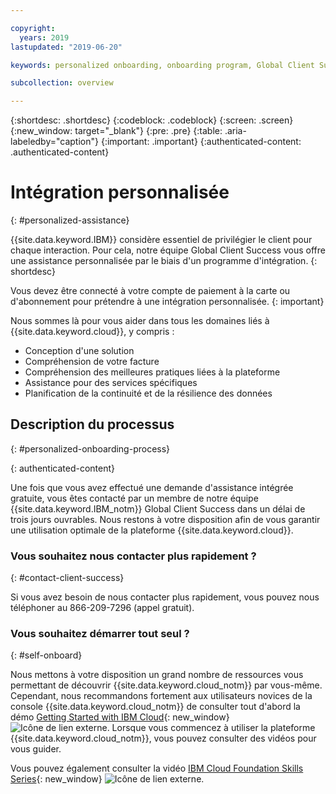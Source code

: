 ```yaml
---

copyright:
  years: 2019
lastupdated: "2019-06-20"

keywords: personalized onboarding, onboarding program, Global Client Success

subcollection: overview

---
```


{:shortdesc: .shortdesc}
{:codeblock: .codeblock}
{:screen: .screen}
{:new_window: target="_blank"}
{:pre: .pre}
{:table: .aria-labeledby="caption"}
{:important: .important}
{:authenticated-content: .authenticated-content}


# Intégration personnalisée
{: #personalized-assistance}

{{site.data.keyword.IBM}} considère essentiel de privilégier le client pour chaque interaction. Pour cela, notre équipe Global Client Success vous offre une assistance personnalisée par le biais d'un programme d'intégration.
{: shortdesc}

Vous devez être connecté à votre compte de paiement à la carte ou d'abonnement pour prétendre à une intégration personnalisée.
{: important}

Nous sommes là pour vous aider dans tous les domaines liés à {{site.data.keyword.cloud}}, y compris : 
* Conception d'une solution 
* Compréhension de votre facture
* Compréhension des meilleures pratiques liées à la plateforme  
* Assistance pour des services spécifiques 
* Planification de la continuité et de la résilience des données

## Description du processus
{: #personalized-onboarding-process}

<div class="onboarding-ub">
  <div class="ub-widget" style="display: flex;">
    <div ub-in-page="5cbe76490f72eb04484f31e8"></div>
  </div>
</div>
{: authenticated-content}

Une fois que vous avez effectué une demande d'assistance intégrée gratuite, vous êtes contacté par un membre de notre équipe {{site.data.keyword.IBM_notm}} Global Client Success dans un délai de trois jours ouvrables. Nous restons à votre disposition afin de vous garantir une utilisation optimale de la plateforme {{site.data.keyword.cloud}}. 

### Vous souhaitez nous contacter plus rapidement ?
{: #contact-client-success}

Si vous avez besoin de nous contacter plus rapidement, vous pouvez nous téléphoner au 866-209-7296 (appel gratuit).

### Vous souhaitez démarrer tout seul ?
{: #self-onboard}

Nous mettons à votre disposition un grand nombre de ressources vous permettant de découvrir {{site.data.keyword.cloud_notm}} par vous-même. Cependant, nous recommandons fortement aux utilisateurs novices de la console {{site.data.keyword.cloud_notm}} de consulter tout d'abord la démo [Getting Started with IBM Cloud](https://register.gotowebinar.com/rt/5902701065204820738){: new_window} ![Icône de lien externe](../icons/launch-glyph.svg "Icône de lien externe"). Lorsque vous commencez à utiliser la plateforme {{site.data.keyword.cloud_notm}}, vous pouvez consulter des vidéos pour vous guider.  

Vous pouvez également consulter la vidéo [IBM Cloud Foundation Skills Series](https://www.youtube.com/playlist?list=PLmesOgYt3nKCfsXqx-A5k1bP7t146U4rz){: new_window} ![Icône de lien externe](../icons/launch-glyph.svg "Icône de lien externe").
